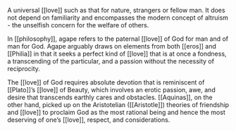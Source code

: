A universal [[love]] such as that for nature, strangers or fellow man. It does not depend on familiarity and encompasses the modern concept of altruism - the unselfish concern for the welfare of others.

In [[philosophy]], agape refers to the paternal [[love]] of God for man and of man for God. Agape arguably draws on elements from both [[eros]] and [[Philia]] in that it seeks a perfect kind of [[love]] that is at once a fondness, a transcending of the particular, and a passion without the necessity of reciprocity.

The [[love]] of God requires absolute devotion that is reminiscent of [[Plato]]’s [[love]] of Beauty, which involves an erotic passion, awe, and desire that transcends earthly cares and obstacles. [[Aquinas]], on the other hand, picked up on the Aristotelian ([[Aristotle]]) theories of friendship and [[love]] to proclaim God as the most rational being and hence the most deserving of one’s [[love]], respect, and considerations.
